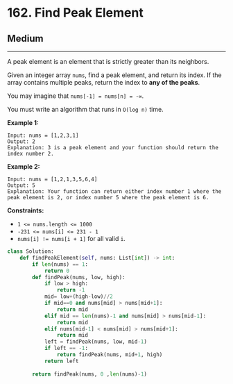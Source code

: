 # 162. Find Peak Element

## Medium

***

A peak element is an element that is strictly greater than its neighbors.

Given an integer array `nums`, find a peak element, and return its index. If the array contains multiple peaks, return the index to **any of the peaks**.

You may imagine that `nums[-1] = nums[n] = -∞`.

You must write an algorithm that runs in `O(log n)` time.

&#x20;

**Example 1:**

```
Input: nums = [1,2,3,1]
Output: 2
Explanation: 3 is a peak element and your function should return the index number 2.
```

**Example 2:**

```
Input: nums = [1,2,1,3,5,6,4]
Output: 5
Explanation: Your function can return either index number 1 where the peak element is 2, or index number 5 where the peak element is 6.
```

&#x20;

**Constraints:**

* `1 <= nums.length <= 1000`
* `-231 <= nums[i] <= 231 - 1`
* `nums[i] != nums[i + 1]` for all valid `i`.

```python
class Solution:
    def findPeakElement(self, nums: List[int]) -> int:
        if len(nums) == 1:
            return 0
        def findPeak(nums, low, high):
            if low > high:
                return -1
            mid= low+(high-low)//2
            if mid==0 and nums[mid] > nums[mid+1]:
                return mid
            elif mid == len(nums)-1 and nums[mid] > nums[mid-1]:
                return mid
            elif nums[mid-1] < nums[mid] > nums[mid+1]:
                return mid
            left = findPeak(nums, low, mid-1)
            if left == -1:
                return findPeak(nums, mid+1, high)
            return left
                
        return findPeak(nums, 0 ,len(nums)-1) 
```
